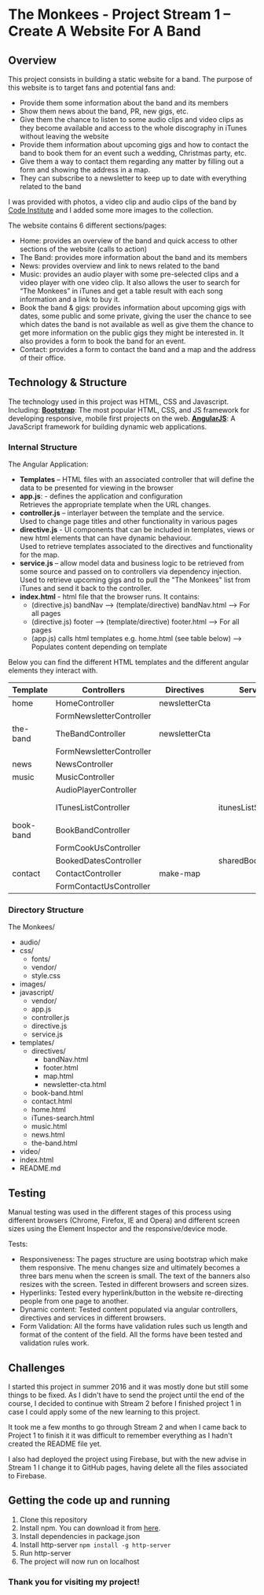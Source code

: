 # The Monkees - Project Stream 1 – Create A Website For A Band



## Overview

This project consists in building a static website for a band.
The purpose of this website is to target fans and potential fans and:
-	Provide them some information about the band and its members
-	Show them news about the band, PR, new gigs, etc.
-	Give them the chance to listen to some audio clips and video clips as they become available and access to the whole discography in iTunes without leaving the website
-	Provide them information about upcoming gigs and how to contact the band to book them for an event such a wedding, Christmas party, etc.
-	Give them a way to contact them regarding any matter by filling out a form and showing the address in a map.
-	They can subscribe to a newsletter to keep up to date with everything related to the band

I was provided with photos, a video clip and audio clips of the band by [Code Institute](https://github.com/Code-Institute-Org/project-assets) and I added some more images to the collection.

The website contains 6 different sections/pages:
-	Home: provides an overview of the band and quick access to other sections of the website (calls to action)
-	The Band: provides more information about the band and its members
-	News: provides overview and link to news related to the band
-	Music: provides an audio player with some pre-selected clips and a video player with one video clip. It also allows the user to search for “The Monkees” in iTunes and get a table result with each song information and a link to buy it.
-	Book the band & gigs: provides information about upcoming gigs with dates, some public and some private, giving the user the chance to see which dates the band is not available as well as give them the chance to get more information on the public gigs they might be interested in. It also provides a form to book the band for an event.
-	Contact: provides a form to contact the band and a map and the address of their office.


## Technology & Structure

The technology used in this project was HTML, CSS and Javascript. Including:
**[Bootstrap](http://getbootstrap.com/)**: The most popular HTML, CSS, and JS framework for developing responsive, mobile first projects on the web.
**[AngularJS](https://angularjs.org/)**: A JavaScript framework for building dynamic web applications.


### Internal Structure

The Angular Application:
- **Templates** – HTML files with an associated controller that will define the data to be presented for viewing in the browser
- **app.js**: - defines the application and configuration  
    Retrieves the appropriate template when the URL changes.    
- **controller.js** – interlayer between the template and the service.  
    Used to change page titles and other functionality in various pages
- **directive.js** -  UI components that can be included in templates, views or new html elements that can have dynamic behaviour.  
    Used to retrieve templates associated to the directives and functionality for the map. 
- **service.js** – allow model data and business logic to be retrieved from some source and passed on to controllers via dependency injection.  
    Used to retrieve upcoming gigs and to pull the "The Monkees" list from iTunes and send it back to the controller.
- **index.html** - html file that the browser runs. It contains:  
  - (directive.js) bandNav --> (template/directive) bandNav.html --> For all pages  
  - (directive.js) footer --> (template/directive) footer.html --> For all pages  
  - (app.js) calls html templates e.g. home.html  (see table below) --> Populates content depending on template

Below you can find the different HTML templates and the different angular elements they interact with.  


| Template  |  Controllers             |   Directives  | Services          |  Templates   | Templates/Directives |  
|-----------|--------------------------|---------------|-------------------|--------------|----------------------|  
| home      | HomeController           | newsletterCta |                   |              | newsletter-cta       |  
|           | FormNewsletterController |               |                   |              |                      |  
| the-band  | TheBandController        | newsletterCta |                   |              | newsletter-cta       |  
|           | FormNewsletterController |               |                   |              |                      |  
| news      | NewsController           |               |                   |              |                      |  
| music     | MusicController          |               |                   |              |                      |  
|           | AudioPlayerController    |               |                   |              |                      |  
|           | ITunesListController     |               | itunesListService | iTunes-search|                      |  
| book-band | BookBandController       |               |                   |              |                      |  
|           | FormCookUsController     |               |                   |              |                      |  
|           | BookedDatesController    |               | sharedBookedDates |              |                      |  
| contact   | ContactController        | make-map      |                   |              | map                  |  
| 	        |FormContactUsController   |               |                   |              |                      |  


### Directory Structure

The Monkees/   
- audio/  
- css/  
  - fonts/  
  - vendor/  
  - style.css  
- images/  
- javascript/  
  - vendor/  
  - app.js  
  - controller.js  
  - directive.js  
  - service.js  
- templates/  
  - directives/  
    - bandNav.html  
    - footer.html  
    - map.html  
    - newsletter-cta.html  
  - book-band.html  
  - contact.html  
  - home.html  
  - iTunes-search.html  
  - music.html  
  - news.html  
  - the-band.html  
- video/  
- index.html  
- README.md  



## Testing

Manual testing was used in the different stages of this process using different browsers (Chrome, Firefox, IE and Opera) and different screen sizes using the Element Inspector and the responsive/device mode.

Tests:
- Responsiveness: The pages structure are using bootstrap which make them responsive. The menu changes size and ultimately becomes a three bars menu when the screen is small. The text of the banners also resizes with the screen. Tested in different browsers and screen sizes.
- Hyperlinks: Tested every hyperlink/button in the website re-directing people from one page to another.
- Dynamic content: Tested content populated via angular controllers, directives and services in different browsers.
- Form Validation: All the forms have validation rules such us length and format of the content of the field. All the forms have been tested and validation rules work.


## Challenges
I started this project in summer 2016 and it was mostly done but still some things to be fixed. 
As I didn't have to send the project until the end of the course, I decided to continue with Stream 2 before I finished 
project 1 in case I could apply some of the new learning to this project.
 
It took me a few months to go through Stream 2 and when I came back to Project 1 to finish it it was difficult to 
remember everything as I hadn't created the README file yet.
 
I also had deployed the project using Firebase, but with the new advise in Stream 1 I change it to GitHub pages, having 
delete all the files associated to Firebase.

 

## Getting the code up and running

1. Clone this repository
2. Install npm. You can download it from [here](https://nodejs.org/en/).
3. Install dependencies in package.json
4. Install http-server `npm install -g http-server`
5. Run http-server
6. The project will now run on localhost

  
      

### Thank you for visiting my project!